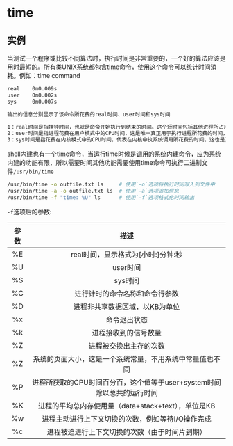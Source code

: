 # **time**

## 实例

当测试一个程序或比较不同算法时，执行时间是非常重要的，一个好的算法应该是用时最短的。所有类UNIX系统都包含time命令，使用这个命令可以统计时间消耗。例如：time command

```sh
real    0m0.009s
user    0m0.002s
sys     0m0.007s

输出的信息分别显示了该命令所花费的real时间、user时间和sys时间

1：real时间是指挂钟时间，也就是命令开始执行到结束的时间。这个短时间包括其他进程所占用的时间片，和进程被阻塞时所花费的时间
2：user时间是指进程花费在用户模式中的CPU时间，这是唯一真正用于执行进程所花费的时间，其他进程和花费阻塞状态中的时间没有计算在内
3：sys时间是指花费在内核模式中的CPU时间，代表在内核中执系统调用所花费的时间，这也是真正由进程使用的CPU时间
```

shell内建也有一个time命令，当运行time时候是调用的系统内建命令，应为系统内建的功能有限，所以需要时间其他功能需要使用time命令可执行二进制文件`/usr/bin/time`

```sh
/usr/bin/time -o outfile.txt ls     # 使用`-o`选项将执行时间写入到文件中
/usr/bin/time -a -o outfile.txt ls  # 使用`-a`选项追加信息
/usr/bin/time -f "time: %U" ls      # 使用`-f`选项格式化时间输出
```

`-f`选项后的参数:

| 参数 | 描述 |
| :------: | :------: |
| %E | real时间，显示格式为[小时:]分钟:秒 |
| %U | user时间 |
| %S | sys时间 |
| %C | 进行计时的命令名称和命令行参数 |
| %D | 进程非共享数据区域，以KB为单位 |
| %x | 命令退出状态 |
| %k | 进程接收到的信号数量 |
| %Z | 进程被交换出主存的次数 |
| %Z | 系统的页面大小，这是一个系统常量，不用系统中常量值也不同 |
| %P | 进程所获取的CPU时间百分百，这个值等于user+system时间除以总共的运行时间 |
| %K | 进程的平均总内存使用量（data+stack+text），单位是KB |
| %w | 进程主动进行上下文切换的次数，例如等待I/O操作完成 |
| %c | 进程被迫进行上下文切换的次数（由于时间片到期） |